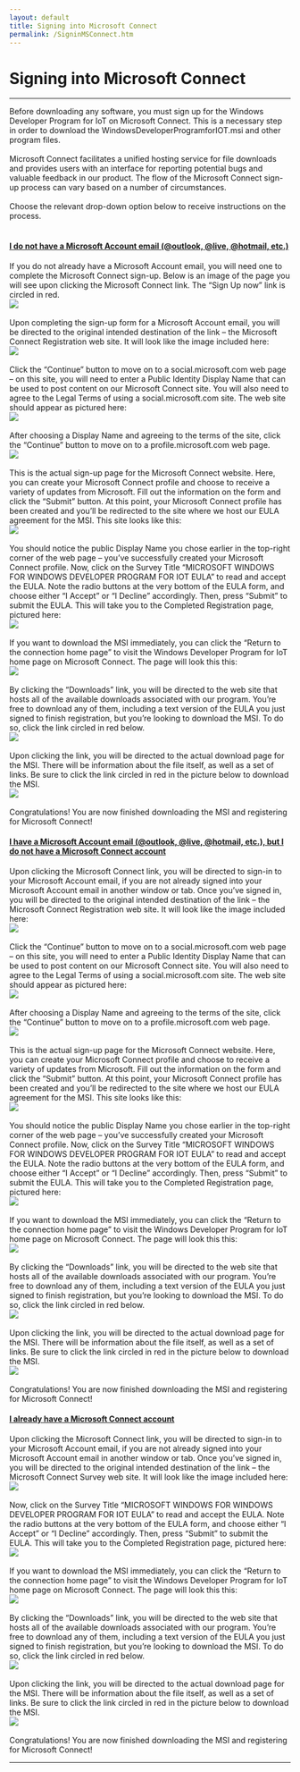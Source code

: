 ```yaml
---
layout: default
title: Signing into Microsoft Connect
permalink: /SigninMSConnect.htm
---
```


<div class="container">
  <h1>Signing into Microsoft Connect</h1>
  <hr/>
  Before downloading any software, you must sign up for the Windows Developer Program for IoT on Microsoft Connect. This is a necessary step in order to download the WindowsDeveloperProgramforIOT.msi and other program files.
  <br/><br/>
  Microsoft Connect facilitates a unified hosting service for file downloads and provides users with an interface for reporting potential bugs and valuable feedback in our product. The flow of the Microsoft Connect sign-up process can vary based on a number of circumstances.
  <br/><br/>
  Choose the relevant drop-down option below to receive instructions on the process.
  <br/><br/>

  <div class="panel-group" id="accordion">
    <div class="panel panel-default">
      <div class="panel-heading">
        <h4 class="panel-title">
          <a data-toggle="collapse" data-parent="#accordion" href="#collapseOne">
            I do not have a Microsoft Account email (@outlook, @live, @hotmail, etc.)
          </a>
        </h4>
      </div>
      <div id="collapseOne" class="panel-collapse collapse">
        <div class="panel-body">
          If you do not already have a Microsoft Account email, you will need one to complete the Microsoft Connect sign-up. Below is an image of the page you will see upon clicking the Microsoft Connect link. The “Sign Up now” link is circled in red.
	      <br/><img src="{{site.baseurl}}/images/MSConnectSignup.png"><br/><br/>
          Upon completing the sign-up form for a Microsoft Account email, you will be directed to the original intended destination of the link – the Microsoft Connect Registration web site.  It will look like the image included here:
          <br/><img src="{{site.baseurl}}/images/MSConnectRegistration.png"><br/><br/>
          Click the “Continue” button to move on to a social.microsoft.com web page – on this site, you will need to enter a Public Identity Display Name that can be used to post content on our Microsoft Connect site.  You will also need to agree to the Legal Terms of using a social.microsoft.com site.  The web site should appear as pictured here:
          <br/><img src="{{site.baseurl}}/images/MSConnectCreateProfile.png"><br/><br/>
          After choosing a Display Name and agreeing to the terms of the site, click the “Continue” button to move on to a profile.microsoft.com web page.
          <br/><img src="{{site.baseurl}}/images/MSConnectProfileRegister.png"><br/><br/>
          This is the actual sign-up page for the Microsoft Connect website.  Here, you can create your Microsoft Connect profile and choose to receive a variety of updates from Microsoft.  Fill out the information on the form and click the “Submit” button.  At this point, your Microsoft Connect profile has been created and you’ll be redirected to the site where we host our EULA agreement for the MSI.  This site looks like this:
          <br/><img src="{{site.baseurl}}/images/MSConnectSurvey.png"><br/><br/>
	      You should notice the public Display Name you chose earlier in the top-right corner of the web page – you’ve successfully created your Microsoft Connect profile.  Now, click on the Survey Title “MICROSOFT WINDOWS FOR WINDOWS DEVELOPER PROGRAM FOR IOT EULA” to read and accept the EULA.  Note the radio buttons at the very bottom of the EULA form, and choose either “I Accept” or “I Decline” accordingly.  Then, press “Submit” to submit the EULA.  This will take you to the Completed Registration page, pictured here:
          <br/><img src="{{site.baseurl}}/images/MSConnectEULAThankYou.png"><br/><br/>
          If you want to download the MSI immediately, you can click the “Return to the connection home page” to visit the Windows Developer Program for IoT home page on Microsoft Connect.  The page will look this this:
          <br/><img src="{{site.baseurl}}/images/MSConnectWOD.png"><br/><br/>
	      By clicking the “Downloads” link, you will be directed to the web site that hosts all of the available downloads associated with our program.  You’re free to download any of them, including a text version of the EULA you just signed to finish registration, but you’re looking to download the MSI.  To do so, click the link circled in red below.
          <br/><img src="{{site.baseurl}}/images/MSConnectDownload.png"><br/><br/>
	      Upon clicking the link, you will be directed to the actual download page for the MSI.  There will be information about the file itself, as well as a set of links.  Be sure to click the link circled in red in the picture below to download the MSI.
	      <br/><img src="{{site.baseurl}}/images/ConnectDownloadClarification.png"><br/><br/>
          Congratulations! You are now finished downloading the MSI and registering for Microsoft Connect!
        </div>
      </div>
    </div>
    <div class="panel panel-default">
      <div class="panel-heading">
        <h4 class="panel-title">
          <a data-toggle="collapse" data-parent="#accordion" href="#collapseTwo">
            I have a Microsoft Account email (@outlook, @live, @hotmail, etc.), but I do not have a Microsoft Connect account
          </a>
        </h4>
      </div>
      <div id="collapseTwo" class="panel-collapse collapse">
        <div class="panel-body">
	      Upon clicking the Microsoft Connect link, you will be directed to sign-in to your Microsoft Account email, if you are not already signed into your Microsoft Account email in another window or tab. Once you’ve signed in, you will be directed to the original intended destination of the link – the Microsoft Connect Registration web site. It will look like the image included here:
		  <br/><img src="{{site.baseurl}}/images/MSConnectRegistration.png"><br/><br/>
		  Click the “Continue” button to move on to a social.microsoft.com web page – on this site, you will need to enter a Public Identity Display Name that can be used to post content on our Microsoft Connect site. You will also need to agree to the Legal Terms of using a social.microsoft.com site. The web site should appear as pictured here:
          <br/><img src="{{site.baseurl}}/images/MSConnectCreateProfile.png"><br/><br/>
          After choosing a Display Name and agreeing to the terms of the site, click the “Continue” button to move on to a profile.microsoft.com web page.
          <br/><img src="{{site.baseurl}}/images/MSConnectProfileRegister.png"><br/><br/>
          This is the actual sign-up page for the Microsoft Connect website.  Here, you can create your Microsoft Connect profile and choose to receive a variety of updates from Microsoft.  Fill out the information on the form and click the “Submit” button.  At this point, your Microsoft Connect profile has been created and you’ll be redirected to the site where we host our EULA agreement for the MSI.  This site looks like this:
          <br/><img src="{{site.baseurl}}/images/MSConnectSurvey.png"><br/><br/>
	      You should notice the public Display Name you chose earlier in the top-right corner of the web page – you’ve successfully created your Microsoft Connect profile.  Now, click on the Survey Title “MICROSOFT WINDOWS FOR WINDOWS DEVELOPER PROGRAM FOR IOT EULA” to read and accept the EULA.  Note the radio buttons at the very bottom of the EULA form, and choose either “I Accept” or “I Decline” accordingly.  Then, press “Submit” to submit the EULA.  This will take you to the Completed Registration page, pictured here:
          <br/><img src="{{site.baseurl}}/images/MSConnectEULAThankYou.png"><br/><br/>
          If you want to download the MSI immediately, you can click the “Return to the connection home page” to visit the Windows Developer Program for IoT home page on Microsoft Connect.  The page will look this this:
          <br/><img src="{{site.baseurl}}/images/MSConnectWOD.png"><br/><br/>
	      By clicking the “Downloads” link, you will be directed to the web site that hosts all of the available downloads associated with our program.  You’re free to download any of them, including a text version of the EULA you just signed to finish registration, but you’re looking to download the MSI.  To do so, click the link circled in red below.
          <br/><img src="{{site.baseurl}}/images/MSConnectDownload.png"><br/><br/>
	      Upon clicking the link, you will be directed to the actual download page for the MSI.  There will be information about the file itself, as well as a set of links.  Be sure to click the link circled in red in the picture below to download the MSI.
	      <br/><img src="{{site.baseurl}}/images/ConnectDownloadClarification.png"><br/><br/>
          Congratulations! You are now finished downloading the MSI and registering for Microsoft Connect!
        </div>
      </div>
    </div>
    <div class="panel panel-default">
      <div class="panel-heading">
        <h4 class="panel-title">
          <a data-toggle="collapse" data-parent="#accordion" href="#collapseThree">
            I already have a Microsoft Connect account
          </a>
        </h4>
      </div>
      <div id="collapseThree" class="panel-collapse collapse">
        <div class="panel-body">
		  Upon clicking the Microsoft Connect link, you will be directed to sign-in to your Microsoft Account email, if you are not already signed into your Microsoft Account email in another window or tab. Once you’ve signed in, you will be directed to the original intended destination of the link – the Microsoft Connect Survey web site. It will look like the image included here:
		  <br/><img src="{{site.baseurl}}/images/MSConnectSurvey.png"><br/><br/>
	      Now, click on the Survey Title “MICROSOFT WINDOWS FOR WINDOWS DEVELOPER PROGRAM FOR IOT EULA” to read and accept the EULA. Note the radio buttons at the very bottom of the EULA form, and choose either “I Accept” or “I Decline” accordingly. Then, press “Submit” to submit the EULA. This will take you to the Completed Registration page, pictured here:
          <br/><img src="{{site.baseurl}}/images/MSConnectEULAThankYou.png"><br/><br/>
          If you want to download the MSI immediately, you can click the “Return to the connection home page” to visit the Windows Developer Program for IoT home page on Microsoft Connect.  The page will look this this:
          <br/><img src="{{site.baseurl}}/images/MSConnectWOD.png"><br/><br/>
	      By clicking the “Downloads” link, you will be directed to the web site that hosts all of the available downloads associated with our program.  You’re free to download any of them, including a text version of the EULA you just signed to finish registration, but you’re looking to download the MSI.  To do so, click the link circled in red below.
          <br/><img src="{{site.baseurl}}/images/MSConnectDownload.png"><br/><br/>
	      Upon clicking the link, you will be directed to the actual download page for the MSI.  There will be information about the file itself, as well as a set of links.  Be sure to click the link circled in red in the picture below to download the MSI.
	      <br/><img src="{{site.baseurl}}/images/ConnectDownloadClarification.png"><br/><br/>
          Congratulations! You are now finished downloading the MSI and registering for Microsoft Connect!
        </div>
      </div>
    </div>
  </div>
  <hr/>
</div>
